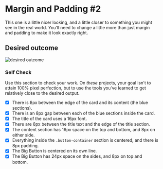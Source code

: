 # Margin and Padding #2

This one is a little nicer looking, and a little closer to something you might see in the real world. You'll need to change a little more than just margin and padding to make it look exactly right.

## Desired outcome
![desired outcome](./desired-outcome.png)

### Self Check
Use this section to check your work. On _these_ projects, your goal isn't to attain 100% pixel perfection, but to use the tools you've learned to get relatively close to the desired output.

- [X] There is 8px between the edge of the card and its content (the blue sections).
- [X] There is an 8px gap between each of the blue sections inside the card.
- [X] The title of the card uses a 16px font.
- [X] There are 8px between the title text and the edge of the title section.
- [X] The content section has 16px space on the top and bottom, and 8px on either side.
- [X] Everything inside the `.button-container` section is centered, and there is 8px padding.
- [X] The Big Button is centered on its own line.
- [X] The Big Button has 24px space on the sides, and 8px on top and bottom.
